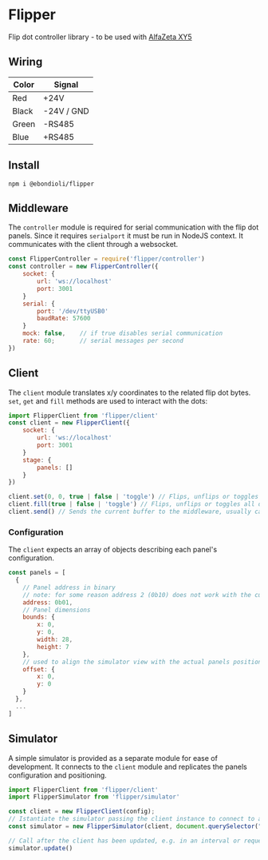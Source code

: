 # Flipper

Flip dot controller library - to be used with [AlfaZeta XY5](https://flipdots.com/en/products-services/flip-dot-boards-xy5/)

## Wiring

| Color | Signal     |
| ----- | ---------- |
| Red   | +24V       |
| Black | -24V / GND |
| Green | -RS485     |
| Blue  | +RS485     |

## Install
```
npm i @ebondioli/flipper
```

## Middleware

The `controller` module is required for serial communication with the flip dot panels. Since it requires `serialport` it must be run in NodeJS context. It communicates with the client through a websocket.

```js
const FlipperController = require('flipper/controller')
const controller = new FlipperController({
    socket: {
        url: 'ws://localhost'
        port: 3001
    }
    serial: {
        port: '/dev/ttyUSB0'
        baudRate: 57600
    }
    mock: false,    // if true disables serial communication
    rate: 60;       // serial messages per second
})
```

## Client

The `client` module translates x/y coordinates to the related flip dot bytes. `set`, `get` and `fill` methods are used to interact with the dots:

```js
import FlipperClient from 'flipper/client'
const client = new FlipperClient({
    socket: {
        url: 'ws://localhost'
        port: 3001
    }
    stage: {
        panels: []
    }
})

client.set(0, 0, true | false | 'toggle') // Flips, unflips or toggles a single dot at (0,0)
client.fill(true | false | 'toggle') // Flips, unflips or toggles all dots
client.send() // Sends the current buffer to the middleware, usually called on an interval or requestAnimationFrame
```

### Configuration

The `client` expects an array of objects describing each panel's configuration.

```js
const panels = [
  {
    // Panel address in binary
    // note: for some reason address 2 (0b10) does not work with the current flip dot panels
    address: 0b01,
    // Panel dimensions
    bounds: {
        x: 0,
        y: 0,
        width: 28,
        height: 7
    },
    // used to align the simulator view with the actual panels positioning
    offset: {
        x: 0,
        y: 0
    }
  },
  ...
]
```

## Simulator
A simple simulator is provided as a separate module for ease of development. It connects to the `client` module and replicates the panels configuration and positioning. 

```js
import FlipperClient from 'flipper/client'
import FlipperSimulator from 'flipper/simulator'

const client = new FlipperClient(config);
// Istantiate the simulator passing the client instance to connect to and a dom element where to mount it
const simulator = new FlipperSimulator(client, document.querySelector("#app"));

// Call after the client has been updated, e.g. in an interval or requestAnimationFrame
simulator.update()
```